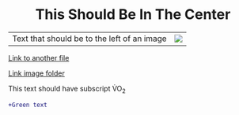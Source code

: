 <h1 align="center"> This Should Be In The Center </h1>

<table>
<tr>
<td> Text that should be to the left of an image </td>
<td> <img src="https://peakvisor.com/img/news/Calgary-Alberta.jpg" </td>
</tr>
</table>

<a href="/PULLTEST">Link to another file</a>

<a href="/Images2">Link image folder</a>

This text should have subscript V&#775;O<sub>2</sub>

```diff
+Green text
```





